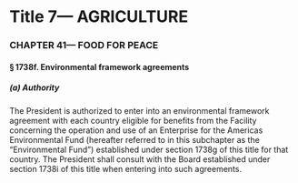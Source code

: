 
# Title 7— AGRICULTURE
### CHAPTER 41— FOOD FOR PEACE
#### § 1738f. Environmental framework agreements
##### (a) Authority

The President is authorized to enter into an environmental framework agreement with each country eligible for benefits from the Facility concerning the operation and use of an Enterprise for the Americas Environmental Fund (hereafter referred to in this subchapter as the “Environmental Fund”) established under section 1738g of this title for that country. The President shall consult with the Board established under section 1738i of this title when entering into such agreements.
